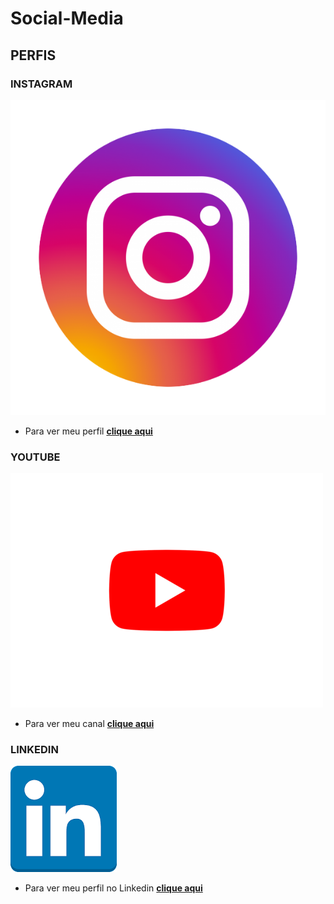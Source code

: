 # Social-Media
## PERFIS ##
### INSTAGRAM ###
![alt text](image.png)
 - Para ver meu perfil
**[clique aqui](https://www.instagram.com/lafin_f41/)**

### YOUTUBE ###
![alt text](<youtube-logo-png-photo-0 (2).png>)
 - Para ver meu canal
**[clique aqui](https://www.youtube.com/channel/UCT2mB149-JUjl6dhdnF_i5A)**

### LINKEDIN ###
![alt text](linkedin.png)
 - Para ver meu perfil no Linkedin
 **[clique aqui](https://www.linkedin.com/in/felipe-lafin-haushahn-3785a2237/)**

